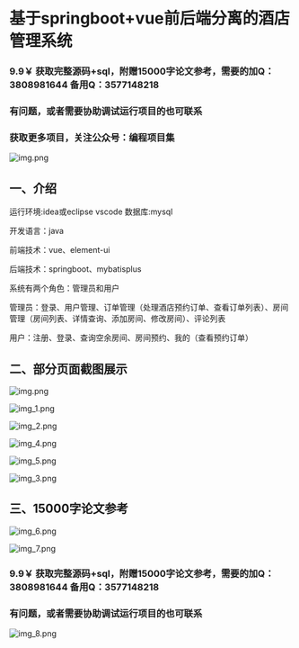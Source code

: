 # 基于springboot+vue前后端分离的酒店管理系统

### 9.9￥ 获取完整源码+sql，附赠15000字论文参考，需要的加Q：3808981644 备用Q：3577148218
### 有问题，或者需要协助调试运行项目的也可联系
### 获取更多项目，关注公众号：编程项目集
![img.png](img.png)

## 一、介绍

运行环境:idea或eclipse vscode 数据库:mysql

开发语言：java

前端技术：vue、element-ui

后端技术：springboot、mybatisplus

系统有两个角色：管理员和用户

管理员：登录、用户管理、订单管理（处理酒店预约订单、查看订单列表）、房间管理（房间列表、详情查询、添加房间、修改房间）、评论列表

用户：注册、登录、查询空余房间、房间预约、我的（查看预约订单）

## 二、部分页面截图展示

![img.png](imgs/img.png)

![img_1.png](imgs/img_1.png)

![img_2.png](imgs/img_2.png)

![img_4.png](imgs/img_4.png)

![img_5.png](imgs/img_5.png)

![img_3.png](imgs/img_3.png)

## 三、15000字论文参考

![img_6.png](imgs/img_6.png)

![img_7.png](imgs/img_7.png)

### 9.9￥ 获取完整源码+sql，附赠15000字论文参考，需要的加Q：3808981644 备用Q：3577148218
### 有问题，或者需要协助调试运行项目的也可联系

![img_8.png](imgs/img_8.png)

